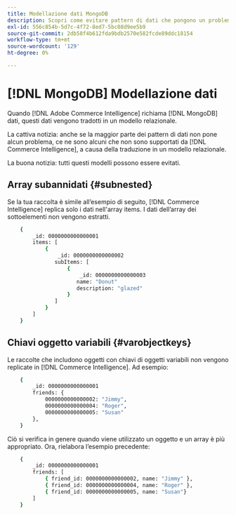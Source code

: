 ```yaml
---
title: Modellazione dati MongoDB
description: Scopri come evitare pattern di dati che pongono un problema.
exl-id: 556c854b-5d7c-4f72-8ed7-5bc08d9ee5b9
source-git-commit: 2db58f4b612fda9bdb2570e582fcde89ddc18154
workflow-type: tm+mt
source-wordcount: '129'
ht-degree: 0%

---
```


# [!DNL MongoDB] Modellazione dati

Quando [!DNL Adobe Commerce Intelligence] richiama [!DNL MongoDB] dati, questi dati vengono tradotti in un modello relazionale.

La cattiva notizia: anche se la maggior parte dei pattern di dati non pone alcun problema, ce ne sono alcuni che non sono supportati da [!DNL Commerce Intelligence], a causa della traduzione in un modello relazionale.

La buona notizia: tutti questi modelli possono essere evitati.

## Array subannidati {#subnested}

Se la tua raccolta è simile all’esempio di seguito, [!DNL Commerce Intelligence] replica solo i dati nell&#39;array items. I dati dell’array dei sottoelementi non vengono estratti.

```bash
    {
        _id: 0000000000000001
        items: [
            {
                _id: 0000000000000002
               subItems: [
                   {
                       _id: 0000000000000003
                      name: "Donut"
                      description: "glazed"
                   }
               ]
            }
        ]
    }
```

## Chiavi oggetto variabili {#varobjectkeys}

Le raccolte che includono oggetti con chiavi di oggetti variabili non vengono replicate in [!DNL Commerce Intelligence]. Ad esempio:

```bash
    {
        _id: 0000000000000001
        friends: {
            0000000000000002: "Jimmy",
            0000000000000004: "Roger",
            0000000000000005: "Susan"
        },
    }
```

Ciò si verifica in genere quando viene utilizzato un oggetto e un array è più appropriato. Ora, rielabora l’esempio precedente:

```bash
    {
        _id: 0000000000000001
        friends: [
            { friend_id: 0000000000000002, name: "Jimmy" },
            { friend_id: 0000000000000004, name: "Roger" },
            { friend_id: 0000000000000005, name: "Susan"}
        ]
    }
```
